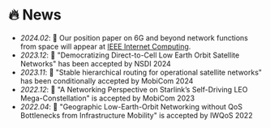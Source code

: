 # 🔥 News
- *2024.02*: 🌟 Our position paper on 6G and beyond network functions from space will appear at [IEEE Internet Computing](https://ieeexplore.ieee.org/abstract/document/10417070).
- *2023.12*: 🎉 "Democratizing Direct-to-Cell Low Earth Orbit Satellite Networks" has been accepted by NSDI 2024
- *2023.11*: 🎉 "Stable hierarchical routing for operational satellite networks" has been conditionally accepted by MobiCom 2024
- *2022.12*: 🎉 "A Networking Perspective on Starlink’s Self-Driving LEO Mega-Constellation" is accepted by MobiCom 2023
- *2022.04*: 🎉 "Geographic Low-Earth-Orbit Networking without QoS Bottlenecks from Infrastructure Mobility" is accepted by IWQoS 2022